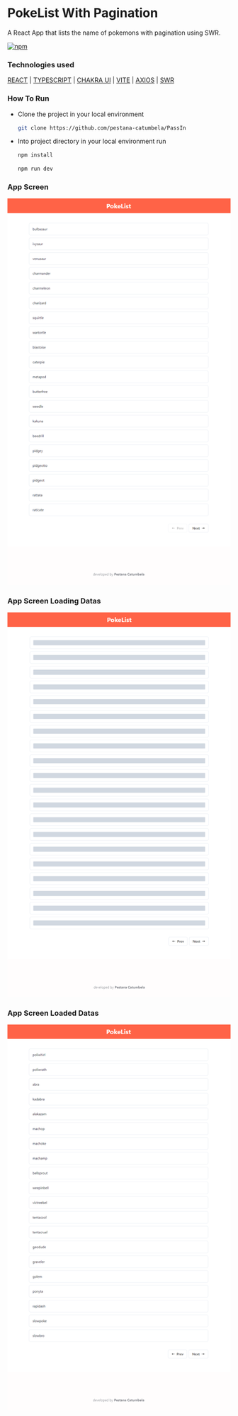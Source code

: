 # PokeList With Pagination

A React App that lists the name of pokemons with pagination using SWR.

[![npm](https://img.shields.io/npm/l/react)](https://github.com/pestana-catumbela/PokeListPagination/blob/main/LICENSE)

### Technologies used
[REACT](https://react.dev/) | [TYPESCRIPT](https://www.typescriptlang.org/) | [CHAKRA UI](https://chakra-ui.com/) | [VITE](https://vitejs.dev/) | [AXIOS](https://axios-http.com/) | [SWR](https://swr.vercel.app/)

### How To Run
- Clone the project in your local environment
  ```bash
  git clone https://github.com/pestana-catumbela/PassIn
  ```
- Into project directory in your local environment run
  ```bash
  npm install
  ```
  ```bash
  npm run dev
  ```

### App Screen
![App Screen](https://github.com/pestana-catumbela/PokeListPagination/blob/main/src/assets/img/Screenshot%202024-04-01%20164236.png)

### App Screen Loading Datas
![App Screen Loading Datas](https://github.com/pestana-catumbela/PokeListPagination/blob/main/src/assets/img/Screenshot%202024-04-01%20164304.png)

### App Screen Loaded Datas
![App Screen Datas Loaded](https://github.com/pestana-catumbela/PokeListPagination/blob/main/src/assets/img/Screenshot%202024-04-01%20164314.png)
